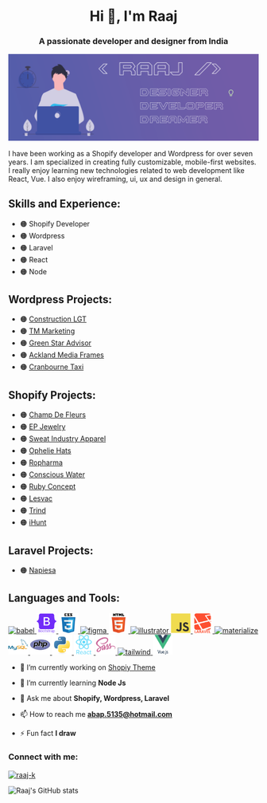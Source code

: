 



<h1 align="center">Hi 👋, I'm Raaj </h1>
<h3 align="center">A passionate developer and designer from India</h3>

![](https://github.com/blueGen135/blueGen135/blob/main/cover.png)

 I have been working as a Shopify developer and Wordpress for over seven years. I am specialized in creating fully customizable, mobile-first websites. I really enjoy learning new technologies related to web development like React, Vue. I also enjoy wireframing, ui, ux and design in general.

## Skills and Experience: 
- 🟠 Shopify Developer
- 🟠 Wordpress
- 🟠 Laravel
- 🟠 React
- 🟠 Node
## Wordpress Projects:
- 🟠 <a href="https://constructionlgt.com/" target="_blank">Construction LGT</a>
- 🟠 <a href="https://tmmarketing.agency/" target="_blank">TM Marketing</a>
- 🟠 <a href="https://greenstaradvis.wpengine.com/" target="_blank">Green Star Advisor</a>
- 🟠 <a href="https://www.acklandmediaframes.com/" target="_blank">Ackland Media Frames</a>
- 🟠 <a href="http://cranbournewheelchairtaxi.com.au" target="_blank">Cranbourne Taxi</a>
## Shopify Projects:
- 🟠 <a href="https://www.champdefleurs.fr/" target="_blank">Champ De Fleurs</a>
- 🟠 <a href="https://epjewelry.shop/" target="_blank">EP Jewelry</a>
- 🟠 <a href="https://www.sweatindustryapparel.com/" target="_blank">Sweat Industry Apparel</a>
- 🟠 <a href="https://opheliehats.com/" target="_blank">Ophelie Hats</a>
- 🟠 <a href="https://ropharma.ro/" target="_blank">Ropharma</a>
- 🟠 <a href="https://consciouswater.com/" target="_blank">Conscious Water</a>
- 🟠 <a href="https://rubyconcept.com/" target="_blank">Ruby Concept</a>
- 🟠 <a href="https://lesvacancesdirina.ro/" target="_blank">Lesvac</a>
- 🟠 <a href="https://bgc-trind.myshopify.com" target="_blank">Trind</a>
- 🟠 <a href="https://ihunt-strong.myshopify.com" target="_blank">iHunt</a>
## Laravel Projects:
- 🟠 <a href="https://napiesa.ro/" target="_blank">Napiesa</a>

## Languages and Tools:
<p align="left"> <a href="https://babeljs.io/" target="_blank"> <img src="https://www.vectorlogo.zone/logos/babeljs/babeljs-icon.svg" alt="babel" width="40" height="40"/> </a> <a href="https://getbootstrap.com" target="_blank"> <img src="https://raw.githubusercontent.com/devicons/devicon/master/icons/bootstrap/bootstrap-plain-wordmark.svg" alt="bootstrap" width="40" height="40"/> </a> <a href="https://www.w3schools.com/css/" target="_blank"> <img src="https://raw.githubusercontent.com/devicons/devicon/master/icons/css3/css3-original-wordmark.svg" alt="css3" width="40" height="40"/> </a> <a href="https://www.figma.com/" target="_blank"> <img src="https://www.vectorlogo.zone/logos/figma/figma-icon.svg" alt="figma" width="40" height="40"/> </a> <a href="https://www.w3.org/html/" target="_blank"> <img src="https://raw.githubusercontent.com/devicons/devicon/master/icons/html5/html5-original-wordmark.svg" alt="html5" width="40" height="40"/> </a> <a href="https://www.adobe.com/in/products/illustrator.html" target="_blank"> <img src="https://www.vectorlogo.zone/logos/adobe_illustrator/adobe_illustrator-icon.svg" alt="illustrator" width="40" height="40"/> </a> <a href="https://developer.mozilla.org/en-US/docs/Web/JavaScript" target="_blank"> <img src="https://raw.githubusercontent.com/devicons/devicon/master/icons/javascript/javascript-original.svg" alt="javascript" width="40" height="40"/> </a> <a href="https://laravel.com/" target="_blank"> <img src="https://raw.githubusercontent.com/devicons/devicon/master/icons/laravel/laravel-plain-wordmark.svg" alt="laravel" width="40" height="40"/> </a> <a href="https://materializecss.com/" target="_blank"> <img src="https://raw.githubusercontent.com/prplx/svg-logos/5585531d45d294869c4eaab4d7cf2e9c167710a9/svg/materialize.svg" alt="materialize" width="40" height="40"/> </a> <a href="https://www.mysql.com/" target="_blank"> <img src="https://raw.githubusercontent.com/devicons/devicon/master/icons/mysql/mysql-original-wordmark.svg" alt="mysql" width="40" height="40"/> </a> <a href="https://www.php.net" target="_blank"> <img src="https://raw.githubusercontent.com/devicons/devicon/master/icons/php/php-original.svg" alt="php" width="40" height="40"/> </a> <a href="https://www.python.org" target="_blank"> <img src="https://raw.githubusercontent.com/devicons/devicon/master/icons/python/python-original.svg" alt="python" width="40" height="40"/> </a> <a href="https://reactjs.org/" target="_blank"> <img src="https://raw.githubusercontent.com/devicons/devicon/master/icons/react/react-original-wordmark.svg" alt="react" width="40" height="40"/> </a> <a href="https://sass-lang.com" target="_blank"> <img src="https://raw.githubusercontent.com/devicons/devicon/master/icons/sass/sass-original.svg" alt="sass" width="40" height="40"/> </a> <a href="https://tailwindcss.com/" target="_blank"> <img src="https://www.vectorlogo.zone/logos/tailwindcss/tailwindcss-icon.svg" alt="tailwind" width="40" height="40"/> </a> <a href="https://vuejs.org/" target="_blank"> <img src="https://raw.githubusercontent.com/devicons/devicon/master/icons/vuejs/vuejs-original-wordmark.svg" alt="vuejs" width="40" height="40"/> </a> </p>



- 🔭 I’m currently working on [Shopiy Theme](https://bgc-fitness-store.myshopify.com/password)

- 🌱 I’m currently learning **Node Js**

- 💬 Ask me about **Shopify, Wordpress, Laravel**

- 📫 How to reach me **abap.5135@hotmail.com**

- ⚡ Fun fact **I draw**

<h3 align="left">Connect with me:</h3>
<p align="left">
<a href="https://linkedin.com/in/raaj-k" target="blank"><img align="center" src="https://raw.githubusercontent.com/rahuldkjain/github-profile-readme-generator/master/src/images/icons/Social/linked-in-alt.svg" alt="raaj-k" height="30" width="40" /></a>
</p>

![Raaj's GitHub stats](https://github-readme-stats.vercel.app/api?username=bluegen135&show_icons=true&theme=radical)














